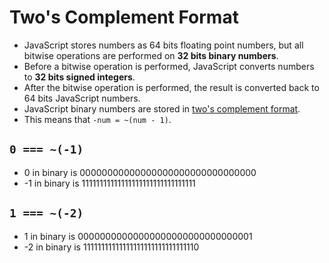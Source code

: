 # Two's Complement Format

- JavaScript stores numbers as 64 bits floating point numbers, but all bitwise operations are performed on **32 bits binary numbers**.
- Before a bitwise operation is performed, JavaScript converts numbers to **32 bits signed integers**.
- After the bitwise operation is performed, the result is converted back to 64 bits JavaScript numbers.
- JavaScript binary numbers are stored in [two's complement format](https://en.wikipedia.org/wiki/Two%27s_complement). 
- This means that `-num = ~(num - 1)`.

## `0 === ~(-1)`
* 0   in binary is 00000000000000000000000000000000
* -1 in binary is 11111111111111111111111111111111

## `1 === ~(-2)`
* 1 in binary is 00000000000000000000000000000001
* -2 in binary is 11111111111111111111111111111110